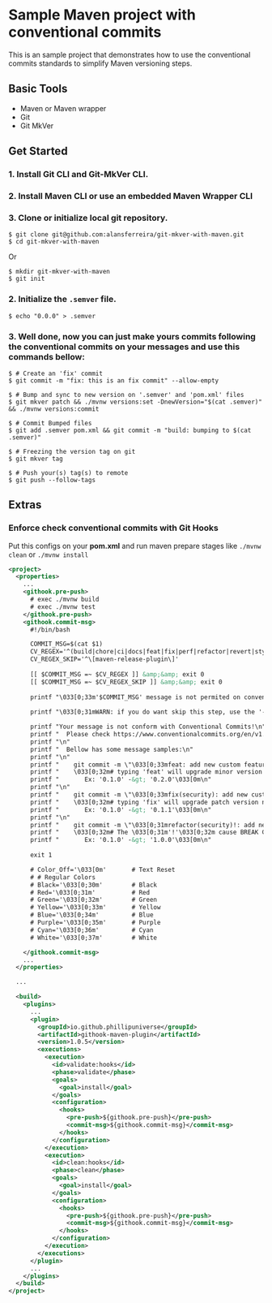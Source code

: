 # Sample Maven project with conventional commits

This is an sample project that demonstrates how to use the conventional commits standards to simplify Maven versioning steps.

## Basic Tools

- Maven or Maven wrapper
- Git
- Git MkVer



## Get Started

### 1. Install Git CLI and Git-MkVer CLI.
### 2. Install Maven CLI or use an embedded Maven Wrapper CLI
### 3. Clone or initialize local git repository.

```console
$ git clone git@github.com:alansferreira/git-mkver-with-maven.git 
$ cd git-mkver-with-maven
```
Or

```console
$ mkdir git-mkver-with-maven
$ git init
```
### 

### 2. Initialize the `.semver` file.

```console
$ echo "0.0.0" > .semver
```
### 3. Well done, now you can just make yours commits following the **conventional commits** on your messages and use this commands bellow:

```console
$ # Create an 'fix' commit
$ git commit -m "fix: this is an fix commit" --allow-empty

$ # Bump and sync to new version on '.semver' and 'pom.xml' files
$ git mkver patch && ./mvnw versions:set -DnewVersion="$(cat .semver)" && ./mvnw versions:commit

$ # Commit Bumped files
$ git add .semver pom.xml && git commit -m "build: bumping to $(cat .semver)"

$ # Freezing the version tag on git
$ git mkver tag

$ # Push your(s) tag(s) to remote
$ git push --follow-tags
```


## Extras
### Enforce check conventional commits with Git Hooks

Put this configs on your **pom.xml** and run maven prepare stages like `./mvnw clean` or `./mvnw install`
```xml
<project>
  <properties>
    ...
    <githook.pre-push>
      # exec ./mvnw build
      # exec ./mvnw test
    </githook.pre-push>
    <githook.commit-msg>
      #!/bin/bash

      COMMIT_MSG=$(cat $1)
      CV_REGEX='^(build|chore|ci|docs|feat|fix|perf|refactor|revert|style|test)(\((\w+)\))?[ ]{0,}(!)?[ ]{0,}\:[ ]{1,}(.+)'
      CV_REGEX_SKIP='^\[maven-release-plugin\]'
      
      [[ $COMMIT_MSG =~ $CV_REGEX ]] &amp;&amp; exit 0
      [[ $COMMIT_MSG =~ $CV_REGEX_SKIP ]] &amp;&amp; exit 0
      
      printf "\033[0;33m'$COMMIT_MSG' message is not permited on conventional commits.\033[0m \n\n"
      
      printf "\033[0;31mWARN: if you do want skip this step, use the '--no-verify' argument on ours 'git' commands.\033[0m \n\n"

      printf "Your message is not conform with Conventional Commits!\n"
      printf "  Please check https://www.conventionalcommits.org/en/v1.0.0/ for messages formats!\n"
      printf "\n"
      printf "  Bellow has some message samples:\n"
      printf "\n"
      printf "    git commit -m \"\033[0;33mfeat: add new custom feature message\033[0m\"\n"
      printf "    \033[0;32m# typing 'feat' will upgrade minor version number. \n"
      printf "       Ex: '0.1.0' -&gt; '0.2.0'\033[0m\n"
      printf "\n"
      printf "    git commit -m \"\033[0;33mfix(security): add new custom fix message\033[0m\"\n"
      printf "    \033[0;32m# typing 'fix' will upgrade patch version number. \n"
      printf "       Ex: '0.1.0' -&gt; '0.1.1'\033[0m\n"
      printf "\n"
      printf "    git commit -m \"\033[0;31mrefactor(security)!: add new custom refactor message\033[0m\"\n"
      printf "    \033[0;32m# The \033[0;31m'!'\033[0;32m cause BREAK CHANGE and upgrade major version number. \n"
      printf "       Ex: '0.1.0' -&gt; '1.0.0'\033[0m\n"
      
      exit 1

      # Color_Off='\033[0m'       # Text Reset
      # # Regular Colors
      # Black='\033[0;30m'        # Black
      # Red='\033[0;31m'          # Red
      # Green='\033[0;32m'        # Green
      # Yellow='\033[0;33m'       # Yellow
      # Blue='\033[0;34m'         # Blue
      # Purple='\033[0;35m'       # Purple
      # Cyan='\033[0;36m'         # Cyan
      # White='\033[0;37m'        # White

    </githook.commit-msg>
    ...
  </properties>

  ...

  <build>
    <plugins>
      ...
      <plugin>
        <groupId>io.github.phillipuniverse</groupId>
        <artifactId>githook-maven-plugin</artifactId>
        <version>1.0.5</version>
        <executions>
          <execution>
            <id>validate:hooks</id>
            <phase>validate</phase>
            <goals>
              <goal>install</goal>
            </goals>
            <configuration>
              <hooks>
                <pre-push>${githook.pre-push}</pre-push>
                <commit-msg>${githook.commit-msg}</commit-msg>
              </hooks>
            </configuration>
          </execution>
          <execution>
            <id>clean:hooks</id>
            <phase>clean</phase>
            <goals>
              <goal>install</goal>
            </goals>
            <configuration>
              <hooks>
                <pre-push>${githook.pre-push}</pre-push>
                <commit-msg>${githook.commit-msg}</commit-msg>
              </hooks>
            </configuration>
          </execution>
        </executions>
      </plugin>
      ...
    </plugins>
  </build>  
</project>
```
